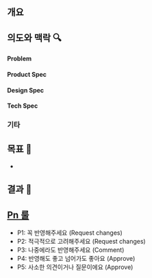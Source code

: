 ## 개요

<!-- PR 개요를 적어주세요 -->

## 의도와 맥락 🔍

<!-- 저 문맥(Low Context) 커뮤니케이션을 위해 관련 논의를 적어주세요 -->

#### Problem

<!-- fix 관련 PR일 때 현재 상황과 문제 원인에 대한 분석을 적어주세요 -->

#### Product Spec

<!-- 기획 관련 내용이나 기대 효과 등을 적어주세요 -->

#### Design Spec

<!-- 디자인 관련 내용을 적어주세요 -->

#### Tech Spec

<!-- 구현 방법 관련 내용을 적어주세요 -->

### 기타

<!-- 추가적으로 유의할 사항이 있다면 적어주세요 -->

## 목표 📝

<!-- 변경 사항에 대한 설명을 적어주세요 -->
-

## 결과 📸

<!-- 구현한 기능에 대한 스크린샷 또는 GIF를 첨부해주세요 -->

## [Pn 룰](https://blog.banksalad.com/tech/banksalad-code-review-culture/)

- P1: 꼭 반영해주세요 (Request changes)
- P2: 적극적으로 고려해주세요 (Request changes)
- P3: 나중에라도 반영해주세요 (Comment)
- P4: 반영해도 좋고 넘어가도 좋아요 (Approve)
- P5: 사소한 의견이거나 질문이에요 (Approve)
